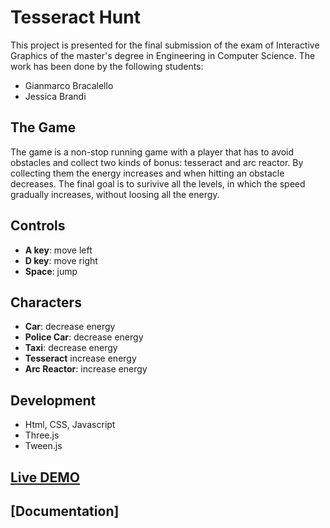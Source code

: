 # Tesseract Hunt
This project is presented for the final submission of the exam of Interactive Graphics of the master's degree in Engineering in Computer Science. The work has been done by the following students:

- Gianmarco Bracalello
- Jessica Brandi

## The Game
The game is a non-stop running game with a player that has to avoid obstacles and collect two kinds of bonus: tesseract and arc reactor. By collecting them the energy increases and when hitting an obstacle decreases. 
The final goal is to surivive all the levels, in which the speed gradually increases, without loosing all the energy.

## Controls
- **A key**: move left
- **D key**: move right
- **Space**: jump

## Characters
- **Car**: decrease energy
- **Police Car**: decrease energy
- **Taxi**: decrease energy
- **Tesseract** increase energy
- **Arc Reactor**: increase energy

## Development
- Html, CSS, Javascript
- Three.js
- Tween.js

## [Live DEMO](https://sapienzainteractivegraphicscourse.github.io/final-project-bb-team/)

## [Documentation]

